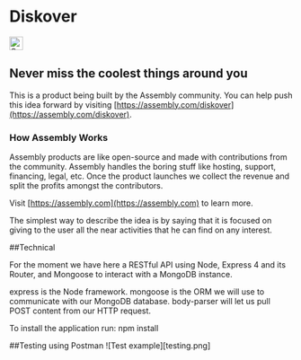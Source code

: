 # Diskover

<a href="https://assembly.com/diskover/bounties"><img src="https://asm-badger.herokuapp.com/diskover/badges/tasks.svg" height="24px" alt="Open Tasks" /></a>

## Never miss the coolest things around you

This is a product being built by the Assembly community. You can help push this idea forward by visiting [https://assembly.com/diskover](https://assembly.com/diskover).

### How Assembly Works

Assembly products are like open-source and made with contributions from the community. Assembly handles the boring stuff like hosting, support, financing, legal, etc. Once the product launches we collect the revenue and split the profits amongst the contributors.

Visit [https://assembly.com](https://assembly.com) to learn more.

The simplest way to describe the idea is by saying that it is focused on giving to the user all the near activities that he can find on any interest.

##Technical

For the moment we have here a RESTful API using Node, Express 4 and its Router, and Mongoose to interact with a MongoDB instance.

express is the Node framework. 
mongoose is the ORM we will use to communicate with our MongoDB database. 
body-parser will let us pull POST content from our HTTP request.

To install the application run:
npm install

##Testing using Postman
![Test example][testing.png]
